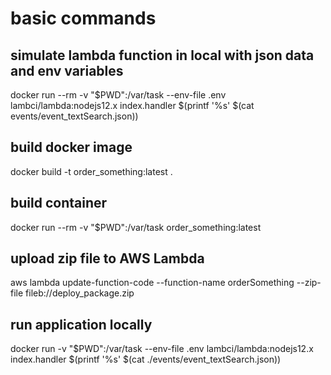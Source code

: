 # basic commands
## simulate lambda function in local with json data and env variables
docker run --rm -v "$PWD":/var/task --env-file .env lambci/lambda:nodejs12.x index.handler $(printf '%s' $(cat events/event_textSearch.json))

## build docker image
docker build -t order_something:latest .

## build container
docker run --rm -v "$PWD":/var/task order_something:latest

## upload zip file to AWS Lambda
aws lambda update-function-code --function-name orderSomething --zip-file fileb://deploy_package.zip

## run application locally
docker run -v "$PWD":/var/task --env-file .env lambci/lambda:nodejs12.x index.handler $(printf '%s' $(cat ./events/event_textSearch.json))